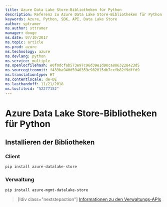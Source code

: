 ```yaml
---
title: Azure Data Lake Store-Bibliotheken für Python
description: Referenz zu Azure Data Lake Store-Bibliotheken für Python
keywords: Azure, Python, SDK, API, Data Lake Store
author: sptramer
ms.author: sttramer
manager: douge
ms.date: 07/10/2017
ms.topic: article
ms.prod: azure
ms.technology: azure
ms.devlang: python
ms.service: multiple
ms.openlocfilehash: e0f0dcfab573e97c96d39e1d98ca8863228423d5
ms.sourcegitcommit: f439ba940d5940359c982015db7ccfb82f9dffd9
ms.translationtype: HT
ms.contentlocale: de-DE
ms.lasthandoff: 11/21/2018
ms.locfileid: "52277152"
---
```

# <a name="azure-data-lake-store-libraries-for-python"></a>Azure Data Lake Store-Bibliotheken für Python

## <a name="install-the-libraries"></a>Installieren der Bibliotheken
### <a name="client"></a>Client

```bash
pip install azure-datalake-store
```

### <a name="management"></a>Verwaltung

```bash
pip install azure-mgmt-datalake-store
```
> [!div class="nextstepaction"]
> [Informationen zu den Verwaltungs-APIs](/python/api/overview/azure/datalakestore/management)